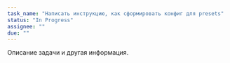 ```yaml
---
task_name: "Написать инструкцию, как сформировать конфиг для presets"
status: "In Progress"
assignee: ""
due: ""
---
```


Описание задачи и другая информация.